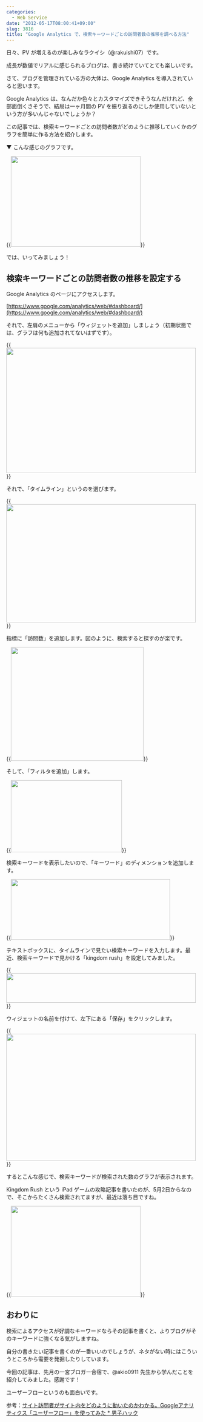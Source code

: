 ```yaml
---
categories:
  - Web Service
date: "2012-05-17T08:00:41+09:00"
slug: 3816
title: "Google Analytics で、検索キーワードごとの訪問者数の推移を調べる方法"
---
```


日々、PV が増えるのが楽しみなラクイシ（@rakuishi07）です。

成長が数値でリアルに感じられるブログは、書き続けていてとても楽しいです。

さて、ブログを管理されている方の大体は、Google Analytics を導入されていると思います。

Google Analytics は、なんだか色々とカスタマイズできそうなんだけれど、全部面倒くさそうで、結局は一ヶ月間の PV を振り返るのにしか使用していないという方が多いんじゃないでしょうか？

この記事では、検索キーワードごとの訪問者数がどのように推移していくかのグラフを簡単に作る方法を紹介します。

▼ こんな感じのグラフです。

{{<img alt="" src="/images/2012/05/3816_1.png" width="342" height="239">}}

では、いってみましょう！

## 検索キーワードごとの訪問者数の推移を設定する

Google Analytics のページにアクセスします。

[https://www.google.com/analytics/web/#dashboard/](https://www.google.com/analytics/web/#dashboard/)

それで、左肩のメニューから「ウィジェットを追加」しましょう（初期状態では、グラフは何も追加されてないはずです）。

{{<img alt="" src="/images/2012/05/3816_2.png" width="500" height="330">}}

それで、「タイムライン」というのを選びます。

{{<img alt="" src="/images/2012/05/3816_3.png" width="500" height="312">}}

指標に「訪問数」を追加します。図のように、検索すると探すのが楽です。

{{<img alt="" src="/images/2012/05/3816_4.png" width="350" height="300">}}

そして、「フィルタを追加」します。

{{<img alt="" src="/images/2012/05/3816_5.png" width="293" height="190">}}

検索キーワードを表示したいので、「キーワード」のディメンションを追加します。

{{<img alt="" src="/images/2012/05/3816_6.png" width="420" height="160">}}

テキストボックスに、タイムラインで見たい検索キーワードを入力します。最近、検索キーワードで見かける「kingdom rush」を設定してみました。

{{<img alt="" src="/images/2012/05/3816_7.png" width="500" height="78">}}

ウィジェットの名前を付けて、左下にある「保存」をクリックします。

{{<img alt="" src="/images/2012/05/3816_8.png" width="500" height="335">}}

するとこんな感じで、検索キーワードが検索された数のグラフが表示されます。

Kingdom Rush という iPad ゲームの攻略記事を書いたのが、5月2日からなので、そこからたくさん検索されてますが、最近は落ち目ですね。

{{<img alt="" src="/images/2012/05/3816_1.png" width="342" height="239">}}

## おわりに

検索によるアクセスが好調なキーワードならその記事を書くと、よりブログがそのキーワードに強くなる気がしますね。

自分の書きたい記事を書くのが一番いいのでしょうが、ネタがない時にはこういうところから需要を発掘したりしています。

今回の記事は、先月の一宮ブロガー合宿で、@akio0911 先生から学んだことを紹介してみました。感謝です！

ユーザーフローというのも面白いです。

参考：[サイト訪問者がサイト内をどのように動いたのかわかる。Googleアナリティクス「ユーザーフロー」を使ってみた * 男子ハック](http://www.danshihack.com/2012/05/05/junp/webservices_googleanalytics_userflow.html)
